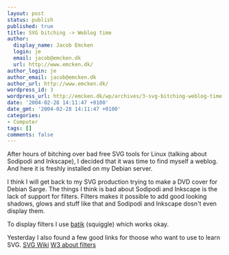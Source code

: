 ```yaml
---
layout: post
status: publish
published: true
title: SVG bitching -> Weblog time
author:
  display_name: Jacob Emcken
  login: je
  email: jacob@emcken.dk
  url: http://www.emcken.dk/
author_login: je
author_email: jacob@emcken.dk
author_url: http://www.emcken.dk/
wordpress_id: 3
wordpress_url: http://emcken.dk/wp/archives/3-svg-bitching-weblog-time.html
date: '2004-02-28 14:11:47 +0100'
date_gmt: '2004-02-28 14:11:47 +0100'
categories:
- Computer
tags: []
comments: false
---
```

After hours of bitching over bad free SVG tools for Linux (talking about Sodipodi and Inkscape), I decided that it was time to find myself a weblog. And here it is freshly installed on my Debian server.

<a href="/weblog/uploads/Debian_Sarge_dvd_cover_0.1.png"><img style='border: 0px;padding-left: 5px;padding-right: 5px;float: left;vertical-align: top' src='/weblog/uploads/Debian_Sarge_dvd_cover_0.1.thumb.png' alt='' /></a> I think I will get back to my SVG production trying to make a DVD cover for Debian Sarge. The things I think is bad about Sodipodi and Inkscape is the lack of support for filters. Filters makes it possible to add good looking shadows, glows and stuff like that and Sodipodi and Inkscape dosn't even display them.

To display filters I use <a href="http://xml.apache.org/batik/index.html">batik</a> (squiggle) which works okay.

Yesterday I also found a few good links for thoose who want to use to learn SVG.
<a href="http://www.protocol7.com/svg-wiki/">SVG Wiki</a>
<a href="http://www.w3.org/TR/SVG/filters.html">W3 about filters</a>

